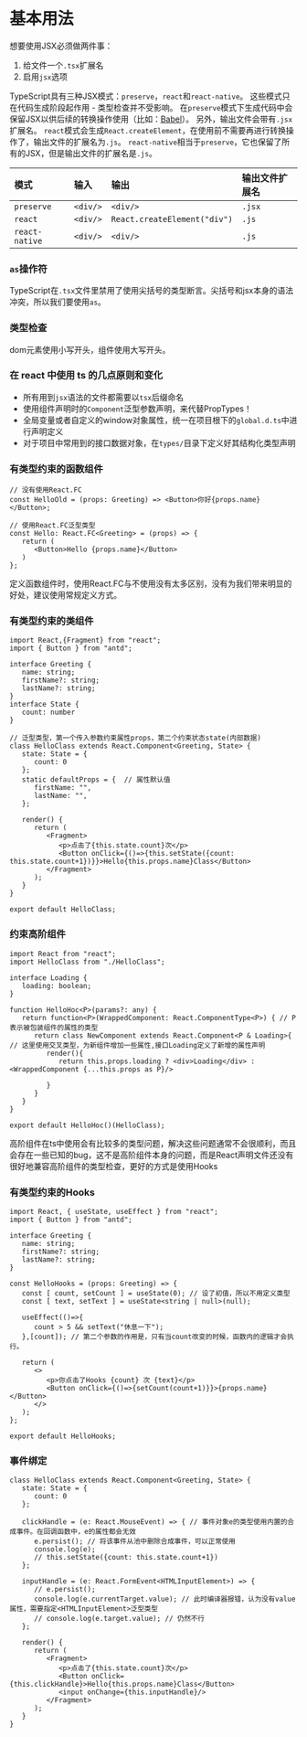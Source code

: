 # 基本用法

想要使用JSX必须做两件事：

1. 给文件一个`.tsx`扩展名
2. 启用`jsx`选项

TypeScript具有三种JSX模式：`preserve`，`react`和`react-native`。 这些模式只在代码生成阶段起作用 - 类型检查并不受影响。 在`preserve`模式下生成代码中会保留JSX以供后续的转换操作使用（比如：[Babel](https://babeljs.io/)）。 另外，输出文件会带有`.jsx`扩展名。 `react`模式会生成`React.createElement`，在使用前不需要再进行转换操作了，输出文件的扩展名为`.js`。 `react-native`相当于`preserve`，它也保留了所有的JSX，但是输出文件的扩展名是`.js`。

| 模式           | 输入     | 输出                         | 输出文件扩展名 |
| :------------- | :------- | :--------------------------- | :------------- |
| `preserve`     | `<div/>` | `<div/>`                     | `.jsx`         |
| `react`        | `<div/>` | `React.createElement("div")` | `.js`          |
| `react-native` | `<div/>` | `<div/>`                     | `.js`          |

### `as`操作符

TypeScript在`.tsx`文件里禁用了使用尖括号的类型断言。尖括号和jsx本身的语法冲突，所以我们要使用`as`。

### 类型检查

dom元素使用小写开头，组件使用大写开头。

### 在 react 中使用 ts 的几点原则和变化

- 所有用到`jsx`语法的文件都需要以`tsx`后缀命名
- 使用组件声明时的`Component`泛型参数声明，来代替PropTypes！
- 全局变量或者自定义的window对象属性，统一在项目根下的`global.d.ts`中进行声明定义
- 对于项目中常用到的接口数据对象，在`types/`目录下定义好其结构化类型声明

### 有类型约束的函数组件

```tsx
// 没有使用React.FC
const HelloOld = (props: Greeting) => <Button>你好{props.name}</Button>;
 
// 使用React.FC泛型类型
const Hello: React.FC<Greeting> = (props) => {
   return (
      <Button>Hello {props.name}</Button>
   )
};
```

定义函数组件时，使用React.FC与不使用没有太多区别，没有为我们带来明显的好处，建议使用常规定义方式。

### 有类型约束的类组件

```tsx
import React,{Fragment} from "react";
import { Button } from "antd";
 
interface Greeting {
   name: string;
   firstName?: string;
   lastName?: string;
}
interface State {
   count: number
}
 
// 泛型类型，第一个传入参数约束属性props，第二个约束状态state(内部数据)
class HelloClass extends React.Component<Greeting, State> {
   state: State = {
      count: 0
   };
   static defaultProps = {  // 属性默认值
      firstName: "",
      lastName: "",
   };
 
   render() {
      return (
         <Fragment>
            <p>点击了{this.state.count}次</p>
            <Button onClick={()=>{this.setState({count: this.state.count+1})}}>Hello{this.props.name}Class</Button>
         </Fragment>
      );
   }
}
 
export default HelloClass;
```

### 约束高阶组件

```tsx
import React from "react";
import HelloClass from "./HelloClass";
 
interface Loading {
   loading: boolean;
}
 
function HelloHoc<P>(params?: any) {
   return function<P>(WrappedComponent: React.ComponentType<P>) { // P表示被包装组件的属性的类型
      return class NewComponent extends React.Component<P & Loading>{ // 这里使用交叉类型，为新组件增加一些属性,接口Loading定义了新增的属性声明
         render(){
            return this.props.loading ? <div>Loading</div> : <WrappedComponent {...this.props as P}/>
 
         }
      }
   }
}
 
export default HelloHoc()(HelloClass);
```

高阶组件在ts中使用会有比较多的类型问题，解决这些问题通常不会很顺利，而且会存在一些已知的bug，这不是高阶组件本身的问题，而是React声明文件还没有很好地兼容高阶组件的类型检查，更好的方式是使用Hooks

### 有类型约束的Hooks

```tsx
import React, { useState, useEffect } from "react";
import { Button } from "antd";
 
interface Greeting {
   name: string;
   firstName?: string;
   lastName?: string;
}
 
const HelloHooks = (props: Greeting) => {
   const [ count, setCount ] = useState(0); // 设了初值，所以不用定义类型
   const [ text, setText ] = useState<string | null>(null);
 
   useEffect(()=>{
      count > 5 && setText("休息一下");
   },[count]); // 第二个参数的作用是，只有当count改变的时候，函数内的逻辑才会执行。
 
   return (
      <>
         <p>你点击了Hooks {count} 次 {text}</p>
         <Button onClick={()=>{setCount(count+1)}}>{props.name}</Button>
      </>
   );
};
 
export default HelloHooks;
```

### 事件绑定

```tsx
class HelloClass extends React.Component<Greeting, State> {
   state: State = {
      count: 0
   };
 
   clickHandle = (e: React.MouseEvent) => { // 事件对象e的类型使用内置的合成事件。在回调函数中，e的属性都会无效
      e.persist(); // 将该事件从池中删除合成事件，可以正常使用
      console.log(e);
      // this.setState({count: this.state.count+1})
   };
 
   inputHandle = (e: React.FormEvent<HTMLInputElement>) => {
      // e.persist();
      console.log(e.currentTarget.value); // 此时编译器报错，认为没有value属性，需要指定<HTMLInputElement>泛型类型
      // console.log(e.target.value); // 仍然不行
   };
 
   render() {
      return (
         <Fragment>
            <p>点击了{this.state.count}次</p>
            <Button onClick={this.clickHandle}>Hello{this.props.name}Class</Button>
            <input onChange={this.inputHandle}/>
         </Fragment>
      );
   }
}
```

